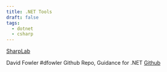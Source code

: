 ```yaml
---
title: .NET Tools
draft: false
tags:
  - dotnet
  - csharp
---
```

[SharpLab](https://sharplab.io/)

David Fowler #dfowler Github Repo, Guidance for .NET [Github](https://github.com/davidfowl/AspNetCoreDiagnosticScenarios)
